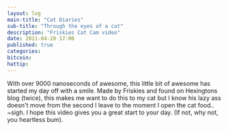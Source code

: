 ```yaml
---
layout: log
main-title: "Cat Diaries"
sub-title: "Through the eyes of a cat"
description: "Friskies Cat Cam video"
date: 2011-04-20 17:00
published: true
categories: 
bitcoin: 
hattip: 
---
```


With over 9000 nanoseconds of awesome, this little bit of awesome has started my day off with a smile. Made by Friskies and found on Hexingtons blog (twice), this makes me want to do this to my cat but I know his lazy ass doesn't move from the second I leave to the moment I open the cat food.. ~sigh. I hope this video gives you a great start to your day.
(If not, why not, you heartless bum).
<!--more-->

<div class='embed-container'>
	<object data="https://www.youtube.com/embed/k0PduP7PXx0"></object>	
</div>
